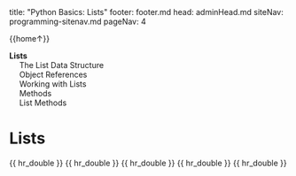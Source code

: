 <frontmatter>
title: "Python Basics: Lists"
footer: footer.md
head: adminHead.md
siteNav: programming-sitenav.md
pageNav: 4
</frontmatter>

<include src="../../common/header.md" />

<div class="website-content" id="main">
<div id="toc">

{{home↑}}
* [**Lists**](#lists)
  * [The List Data Structure](#the-list-data-structure)
  * [Object References](#object-references)
  * [Working with Lists](#working-with-lists)
  * [Methods](#methods)
  * [List Methods](#list-methods)
  
</div>
<div id="main">

# Lists

<include src="../lists-intro/text.md" />{{ hr_double }}
<include src="../objectReferences/text.md" />{{ hr_double }}
<include src="../lists-workingWith/text.md" />{{ hr_double }}
<include src="../methods/text.md" />{{ hr_double }}
<include src="../lists-methods/text.md" />{{ hr_double }}

</div>
</div>